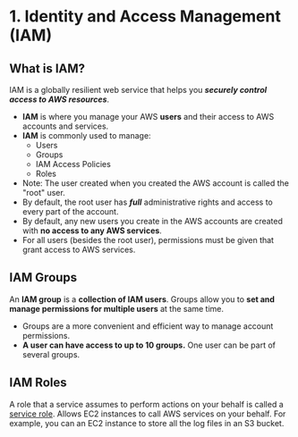# 1. Identity and Access Management \(IAM\)

## What is IAM?

IAM is a globally resilient web service that helps you _**securely control access to AWS resources**_.

* **IAM** is where you manage your AWS **users** and their access to AWS accounts and services.
* **IAM** is commonly used to manage:
  * Users
  * Groups
  * IAM Access Policies
  * Roles
* Note: The user created when you created the AWS account is called the "root" user.
* By default, the root user has _**full**_ administrative rights and access to every part of the account.
* By default, any new users you create in the AWS accounts are created with **no access to any AWS services**.
* For all users \(besides the root user\), permissions must be given that grant access to AWS services.

## IAM Groups

An **IAM group** is a **collection of IAM users**. Groups allow you to **set and manage permissions for multiple users** at the same time.

* Groups are a more convenient and efficient way to manage account permissions. 
* **A user can have access to up to 10 groups.** One user can be part of several groups. 

## IAM Roles

A role that a service assumes to perform actions on your behalf is called a [service role](https://docs.aws.amazon.com/IAM/latest/UserGuide/id_roles_terms-and-concepts.html#iam-term-service-role). Allows EC2 instances to call AWS services on your behalf. For example, you can an EC2 instance to store all the log files in an S3 bucket.





